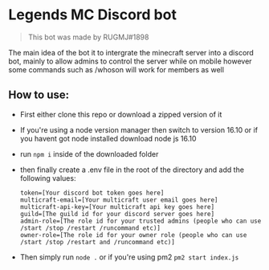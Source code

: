 # Legends MC Discord bot

> This bot was made by RUGMJ#1898

The main idea of the bot it to intergrate the minecraft server into a discord bot, mainly to allow admins to control the server while on mobile however some commands such as /whoson will work for members as well

## How to use:

- First either clone this repo or download a zipped version of it
- If you're using a node version manager then switch to version 16.10 or if you havent got node installed download node js 16.10
- run `npm i` inside of the downloaded folder
- then finally create a .env file in the root of the directory and add the following values:

  ```
  token=[Your discord bot token goes here]
  multicraft-email=[Your multicraft user email goes here]
  multicraft-api-key=[Your multicraft api key goes here]
  guild=[The guild id for your discord server goes here]
  admin-role=[The role id for your trusted admins (people who can use /start /stop /restart /runcommand etc)]
  owner-role=[The role id for your owner role (people who can use /start /stop /restart and /runcommand etc)]
  ```

- Then simply run `node .` or if you're using pm2 `pm2 start index.js`
